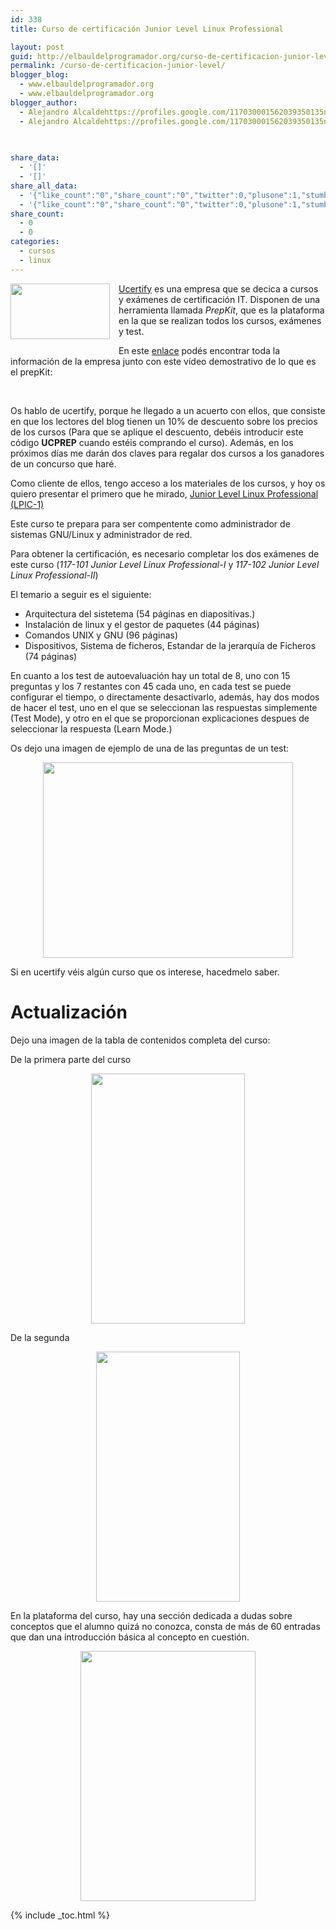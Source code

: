 ```yaml
---
id: 338
title: Curso de certificación Junior Level Linux Professional

layout: post
guid: http://elbauldelprogramador.org/curso-de-certificacion-junior-level-linux-professional/
permalink: /curso-de-certificacion-junior-level/
blogger_blog:
  - www.elbauldelprogramador.org
  - www.elbauldelprogramador.org
blogger_author:
  - Alejandro Alcaldehttps://profiles.google.com/117030001562039350135noreply@blogger.com
  - Alejandro Alcaldehttps://profiles.google.com/117030001562039350135noreply@blogger.com

  
  
share_data:
  - '[]'
  - '[]'
share_all_data:
  - '{"like_count":"0","share_count":"0","twitter":0,"plusone":1,"stumble":0,"pinit":0,"count":1,"time":1333551710}'
  - '{"like_count":"0","share_count":"0","twitter":0,"plusone":1,"stumble":0,"pinit":0,"count":1,"time":1333551710}'
share_count:
  - 0
  - 0
categories:
  - cursos
  - linux
---
```

<div class="separator" style="clear: both; text-align: center;">
  <a href="http://1.bp.blogspot.com/-6G3ZpXioMHc/TzkNgUqcjRI/AAAAAAAACD8/uUNSJ9drHoM/s1600/Screenshot.png" imageanchor="1" style="clear:left; float:left;margin-right:1em; margin-bottom:1em"><img border="0" height="89" width="159" src="http://1.bp.blogspot.com/-6G3ZpXioMHc/TzkNgUqcjRI/AAAAAAAACD8/uUNSJ9drHoM/s400/Screenshot.png" /></a>
</div>

<a target="_blank" href="http://www.ucertify.com/">Ucertify</a> es una empresa que se decica a cursos y exámenes de certificación IT. Disponen de una herramienta llamada *PrepKit*, que es la plataforma en la que se realizan todos los cursos, exámenes y test.

En este <a target="_blank" href="http://www.ucertify.com/about/prepkit-tour.html">enlace</a> podés encontrar toda la información de la empresa junto con este vídeo demostrativo de lo que es el prepKit:

<center>
  <br />
</center>

  
<!--ad-->

Os hablo de ucertify, porque he llegado a un acuerto con ellos, que consiste en que los lectores del blog tienen un 10% de descuento sobre los precios de los cursos (Para que se aplique el descuento, debéis introducir este código **UCPREP** cuando estéis comprando el curso). Además, en los próximos días me darán dos claves para regalar dos cursos a los ganadores de un concurso que haré.

Como cliente de ellos, tengo acceso a los materiales de los cursos, y hoy os quiero presentar el primero que he mirado, <a target="_blank" href="http://www.ucertify.com/certifications/LPI/lpic-1.html?af=algui91">Junior Level Linux Professional (LPIC-1)</a>

Este curso te prepara para ser compentente como administrador de sistemas GNU/Linux y administrador de red.

Para obtener la certificación, es necesario completar los dos exámenes de este curso (*117-101 Junior Level Linux Professional-I* y *117-102 Junior Level Linux Professional-II*)

El temario a seguir es el siguiente:

  * Arquitectura del sistetema (54 páginas en diapositivas.) 
  * Instalación de linux y el gestor de paquetes (44 páginas)
  * Comandos UNIX y GNU (96 páginas)
  * Dispositivos, Sistema de ficheros, Estandar de la jerarquía de Ficheros (74 páginas)

En cuanto a los test de autoevaluación hay un total de 8, uno con 15 preguntas y los 7 restantes con 45 cada uno, en cada test se puede configurar el tiempo, o directamente desactivarlo, además, hay dos modos de hacer el test, uno en el que se seleccionan las respuestas simplemente (Test Mode), y otro en el que se proporcionan explicaciones despues de seleccionar la respuesta (Learn Mode.)

Os dejo una imagen de ejemplo de una de las preguntas de un test:

<div class="separator" style="clear: both; text-align: center;">
  <a href="http://4.bp.blogspot.com/-NUpGin59K7U/TzkwJHsM7WI/AAAAAAAACEM/b5OGNlYGXRo/s1600/Screenshot-2.png" imageanchor="1" style="margin-left:1em; margin-right:1em"><img border="0" height="313" width="400" src="http://4.bp.blogspot.com/-NUpGin59K7U/TzkwJHsM7WI/AAAAAAAACEM/b5OGNlYGXRo/s400/Screenshot-2.png" /></a>
</div>

Si en ucertify véis algún curso que os interese, hacedmelo saber.

# Actualización

Dejo una imagen de la tabla de contenidos completa del curso:

De la primera parte del curso

<div class="separator" style="clear: both; text-align: center;">
  <a href="http://1.bp.blogspot.com/-knp0IVITSos/TzuWiytgjeI/AAAAAAAACE0/HQI4GmK-wjw/s1600/Screenshot.png" imageanchor="1" style="margin-left:1em; margin-right:1em"><img border="0" height="400" width="246" src="http://1.bp.blogspot.com/-knp0IVITSos/TzuWiytgjeI/AAAAAAAACE0/HQI4GmK-wjw/s400/Screenshot.png" /></a>
</div>

De la segunda

<div class="separator" style="clear: both; text-align: center;">
  <a href="http://2.bp.blogspot.com/-RGxpStRY1RQ/TzuZUDtYBWI/AAAAAAAACFU/eIqb3v2GTzA/s1600/Screenshot-3.png" imageanchor="1" style="margin-left:1em; margin-right:1em"><img border="0" height="400" width="230" src="http://2.bp.blogspot.com/-RGxpStRY1RQ/TzuZUDtYBWI/AAAAAAAACFU/eIqb3v2GTzA/s400/Screenshot-3.png" /></a>
</div>

En la plataforma del curso, hay una sección dedicada a dudas sobre conceptos que el alumno quizá no conozca, consta de más de 60 entradas que dan una introducción básica al concepto en cuestión.

<div class="separator" style="clear: both; text-align: center;">
  <a href="http://1.bp.blogspot.com/-hA42RLMDjqk/TzuX2xt0zJI/AAAAAAAACFE/eGSZrP3wbKg/s1600/Screenshot-2.png" imageanchor="1" style="margin-left:1em; margin-right:1em"><img border="0" height="400" width="280" src="http://1.bp.blogspot.com/-hA42RLMDjqk/TzuX2xt0zJI/AAAAAAAACFE/eGSZrP3wbKg/s400/Screenshot-2.png" /></a>
</div>



{% include _toc.html %}
